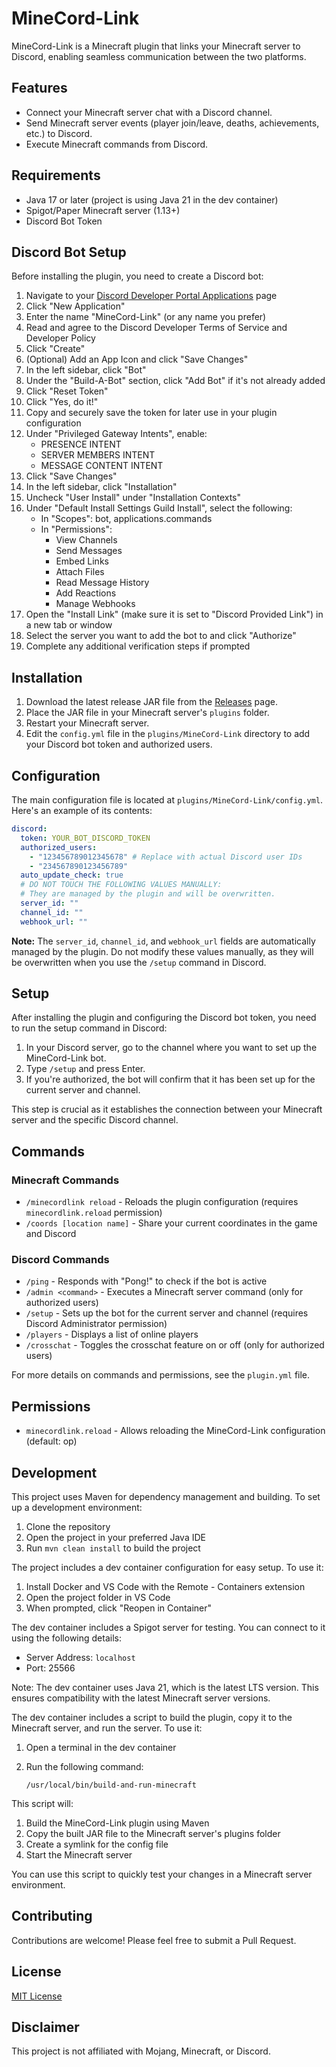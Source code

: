 # MineCord-Link

MineCord-Link is a Minecraft plugin that links your Minecraft server to Discord, enabling seamless communication between the two platforms.

## Features

- Connect your Minecraft server chat with a Discord channel.
- Send Minecraft server events (player join/leave, deaths, achievements, etc.) to Discord.
- Execute Minecraft commands from Discord.

## Requirements

- Java 17 or later (project is using Java 21 in the dev container)
- Spigot/Paper Minecraft server (1.13+)
- Discord Bot Token

## Discord Bot Setup

Before installing the plugin, you need to create a Discord bot:

1. Navigate to your [Discord Developer Portal Applications](https://discord.com/developers/applications) page
2. Click "New Application"
3. Enter the name "MineCord-Link" (or any name you prefer)
4. Read and agree to the Discord Developer Terms of Service and Developer Policy
5. Click "Create"
6. (Optional) Add an App Icon and click "Save Changes"
7. In the left sidebar, click "Bot"
8. Under the "Build-A-Bot" section, click "Add Bot" if it's not already added
9. Click "Reset Token"
10. Click "Yes, do it!"
11. Copy and securely save the token for later use in your plugin configuration
12. Under "Privileged Gateway Intents", enable:
    - PRESENCE INTENT
    - SERVER MEMBERS INTENT
    - MESSAGE CONTENT INTENT
13. Click "Save Changes"
14. In the left sidebar, click "Installation"
15. Uncheck "User Install" under "Installation Contexts"
16. Under "Default Install Settings Guild Install", select the following:
    - In "Scopes": bot, applications.commands
    - In "Permissions":
        - View Channels
        - Send Messages
        - Embed Links
        - Attach Files
        - Read Message History
        - Add Reactions
        - Manage Webhooks
18. Open the "Install Link" (make sure it is set to "Discord Provided Link") in a new tab or window
19. Select the server you want to add the bot to and click "Authorize"
20. Complete any additional verification steps if prompted

## Installation

1. Download the latest release JAR file from the [Releases](https://github.com/TylerFlar/MineCord-Link/releases) page.
2. Place the JAR file in your Minecraft server's `plugins` folder.
3. Restart your Minecraft server.
4. Edit the `config.yml` file in the `plugins/MineCord-Link` directory to add your Discord bot token and authorized users.

## Configuration

The main configuration file is located at `plugins/MineCord-Link/config.yml`. Here's an example of its contents:

```yaml
discord:
  token: YOUR_BOT_DISCORD_TOKEN
  authorized_users:
    - "123456789012345678" # Replace with actual Discord user IDs
    - "234567890123456789"
  auto_update_check: true
  # DO NOT TOUCH THE FOLLOWING VALUES MANUALLY:
  # They are managed by the plugin and will be overwritten.
  server_id: ""
  channel_id: ""
  webhook_url: ""
```

**Note:** The `server_id`, `channel_id`, and `webhook_url` fields are automatically managed by the plugin. Do not modify these values manually, as they will be overwritten when you use the `/setup` command in Discord.

## Setup

After installing the plugin and configuring the Discord bot token, you need to run the setup command in Discord:

1. In your Discord server, go to the channel where you want to set up the MineCord-Link bot.
2. Type `/setup` and press Enter.
3. If you're authorized, the bot will confirm that it has been set up for the current server and channel.

This step is crucial as it establishes the connection between your Minecraft server and the specific Discord channel.

## Commands

### Minecraft Commands
- `/minecordlink reload` - Reloads the plugin configuration (requires `minecordlink.reload` permission)
- `/coords [location name]` - Share your current coordinates in the game and Discord

### Discord Commands
- `/ping` - Responds with "Pong!" to check if the bot is active
- `/admin <command>` - Executes a Minecraft server command (only for authorized users)
- `/setup` - Sets up the bot for the current server and channel (requires Discord Administrator permission)
- `/players` - Displays a list of online players
- `/crosschat` - Toggles the crosschat feature on or off (only for authorized users)

For more details on commands and permissions, see the `plugin.yml` file.

## Permissions

- `minecordlink.reload` - Allows reloading the MineCord-Link configuration (default: op)

## Development

This project uses Maven for dependency management and building. To set up a development environment:

1. Clone the repository
2. Open the project in your preferred Java IDE
3. Run `mvn clean install` to build the project

The project includes a dev container configuration for easy setup. To use it:

1. Install Docker and VS Code with the Remote - Containers extension
2. Open the project folder in VS Code
3. When prompted, click "Reopen in Container"

The dev container includes a Spigot server for testing. You can connect to it using the following details:

- Server Address: `localhost`
- Port: 25566

Note: The dev container uses Java 21, which is the latest LTS version. This ensures compatibility with the latest Minecraft server versions.

The dev container includes a script to build the plugin, copy it to the Minecraft server, and run the server. To use it:

1. Open a terminal in the dev container
2. Run the following command:

   ```
   /usr/local/bin/build-and-run-minecraft
   ```

This script will:
1. Build the MineCord-Link plugin using Maven
2. Copy the built JAR file to the Minecraft server's plugins folder
3. Create a symlink for the config file
4. Start the Minecraft server

You can use this script to quickly test your changes in a Minecraft server environment.

## Contributing

Contributions are welcome! Please feel free to submit a Pull Request.

## License

[MIT License](LICENSE)

## Disclaimer

This project is not affiliated with Mojang, Minecraft, or Discord.